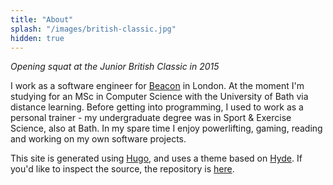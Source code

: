 ```yaml
---
title: "About"
splash: "/images/british-classic.jpg"
hidden: true
---
```


*Opening squat at the Junior British Classic in 2015*

I work as a software engineer for [Beacon](https://beacon.com/) in London. At the moment I'm studying for an MSc in Computer Science with the University of Bath via distance learning. Before getting into programming, I used to work as a personal trainer - my undergraduate degree was in Sport & Exercise Science, also at Bath. In my spare time I enjoy powerlifting, gaming, reading and working on my own software projects.

This site is generated using [Hugo](https://gohugo.io/), and uses a theme based on [Hyde](https://themes.gohugo.io/hyde/). If you'd like to inspect the source, the repository is [here](https://github.com/esummers1/eddie-summers-com).
